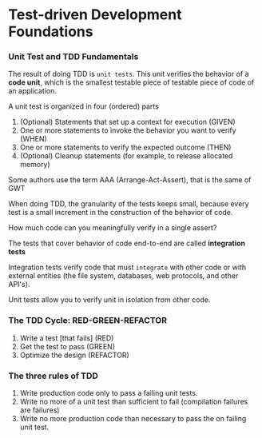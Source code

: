 # Test-driven Development Foundations

### Unit Test and TDD Fundamentals
The result of doing TDD is `unit tests`. This unit verifies the behavior of a **code unit**, 
which is the smallest testable piece of testable piece of code of an application.

 A unit test is organized in four (ordered) parts
 
 1. (Optional) Statements that set up a context for execution (GIVEN)
 2. One or more statements to invoke the behavior you want to verify (WHEN)
 3. One or more statements to verify the expected outcome (THEN)
 4. (Optional) Cleanup statements (for example, to release allocated memory)
 
 Some authors use the term AAA (Arrange-Act-Assert), that is the same of GWT
 
 When doing TDD, the granularity of the tests keeps small, because every test is a small increment in
 the construction of the behavior of code.
 
 How much code can you meaningfully verify in a single assert?
 
 The tests that cover behavior of code end-to-end are called **integration tests**
 
 Integration tests verify code that must `integrate` with other code or with external entities
 (the file system, databases, web protocols, and other API's).
 
 Unit tests allow you to verify unit in isolation from other code.
 
 ### The TDD Cycle: RED-GREEN-REFACTOR
 
 1. Write a test [that fails] (RED)
 2. Get the test to pass (GREEN)
 3. Optimize the design (REFACTOR)
 
 ### The three rules of TDD
 
 1. Write production code only to pass a failing unit tests.
 2. Write no more of a unit test than sufficient to fail (compilation failures are failures)
 3. Write no more production code than necessary to pass the on failing unit test.
 
 